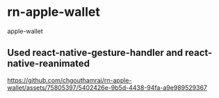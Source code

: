 # rn-apple-wallet
apple-wallet

## Used react-native-gesture-handler and react-native-reanimated 

https://github.com/chgouthamraj/rn-apple-wallet/assets/75805397/5402426e-9b5d-4438-94fa-a9e989529367

